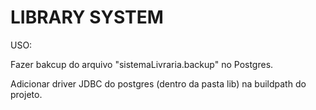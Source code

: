 # LIBRARY SYSTEM

USO:

Fazer bakcup do arquivo "sistemaLivraria.backup" no Postgres.

Adicionar driver JDBC do postgres (dentro da pasta lib) na buildpath do projeto.
